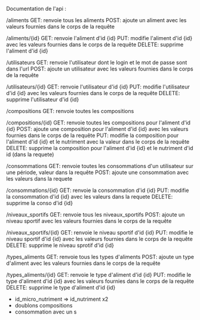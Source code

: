 Documentation de l'api :

/aliments
    GET: renvoie tous les aliments
    POST: ajoute un aliment avec les valeurs fournies dans le corps de la requête

/aliments/{id}
    GET: renvoie l'aliment d'id {id}
    PUT: modifie l'aliment d'id {id} avec les valeurs fournies dans le corps de la requête
    DELETE: supprime l'aliment d'id {id}


/utilisateurs
    GET: renvoie l'utilisateur dont le login et le mot de passe sont dans l'url
    POST: ajoute un utilisateur avec les valeurs fournies dans le corps de la requête

/utilisateurs/{id}
    GET: renvoie l'utilisateur d'id {id}
    PUT: modifie l'utilisateur d'id {id} avec les valeurs fournies dans le corps de la requête
    DELETE: supprime l'utilisateur d'id {id}


/compositions
    GET: renvoie toutes les compositions

/compositions/{id}
    GET: renvoie toutes les compositions pour l'aliment d'id {id}
    POST: ajoute une composition pour l'aliment d'id {id} avec les valeurs fournies dans le corps de la requête
    PUT: modifie la composition pour l'aliment d'id {id} et le nutriment avec la valeur dans le corps de la requête
    DELETE: supprime la composition pour l'aliment d'id {id} et le nutriment d'id id (dans la requete)


/consommations
    GET: renvoie toutes les consommations d'un utilisateur sur une période, valeur dans la requête
    POST: ajoute une consommation avec les valeurs dans la requete

/consommations/{id}
    GET: renvoie la consommation d'id {id}
    PUT: modifie la consommation d'id {id} avec les valeurs dans la requete
    DELETE: supprime la conso d'id {id}


/niveaux_sportifs
    GET: renvoie tous les niveaux_sportifs
    POST: ajoute un niveau sportif avec les valeurs fournies dans le corps de la requête

/niveaux_sportifs/{id}
    GET: renvoie le niveau sportif d'id {id}
    PUT: modifie le niveau sportif d'id {id} avec les valeurs fournies dans le corps de la requête
    DELETE: supprime le niveau sprotif d'id {id}


/types_aliments
    GET: renvoie tous les types d'aliments
    POST: ajoute un type d'aliment avec les valeurs fournies dans le corps de la requête

/types_aliments/{id}
    GET: renvoie le type d'aliment d'id {id}
    PUT: modifie le type d'aliment d'id {id} avec les valeurs fournies dans le corps de la requête
    DELETE: supprime le type d'aliment d'id {id}






- id_micro_nutriment => id_nutriment x2
- doublons compositions
- consommation avec un s